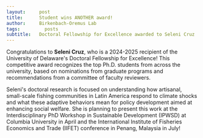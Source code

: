 ```yaml
---
layout:     post
title:      Student wins ANOTHER award!
author:     Birkenbach-Oremus Lab
tags: 		  posts
subtitle:  	Doctoral Fellowship for Excellence awarded to Seleni Cruz
---
```

<!-- Start Writing Below in Markdown -->
Congratulations to **Seleni Cruz**, who is a 2024-2025 recipient of the University of Delaware's Doctoral Fellowship for Excellence! This competitive award recognizes the top Ph.D. students from across the university, based on nominations from graduate programs and recommendations from a committee of faculty reviewers. 

Seleni's doctoral research is focused on understanding how artisanal, small-scale fishing communities in Latin America respond to climate shocks and what these adaptive behaviors mean for policy development aimed at enhancing social welfare. She is planning to present this work at the Interdisciplinary PhD Workshop in Sustainable Development (IPWSD) at Columbia University in April and the International Institute of Fisheries Economics and Trade (IIFET) conference in Penang, Malaysia in July!
